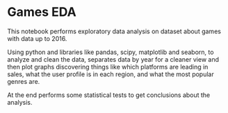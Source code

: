 # Games EDA

This notebook performs exploratory data analysis on dataset about games with data up to 2016.

Using python and libraries like pandas, scipy, matplotlib and seaborn, to analyze and clean the data, separates data by year for a cleaner view and then plot graphs discovering things like which platforms are leading in sales, what the user profile is in each region, and what the most popular genres are.

At the end performs some statistical tests to get conclusions about the analysis.
